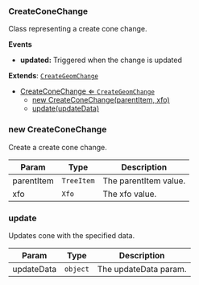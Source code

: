 <a name="CreateConeChange"></a>

### CreateConeChange 
Class representing a create cone change.**Events*** **updated:** Triggered when the change is updated


**Extends**: <code>[CreateGeomChange](api/Tools\CreateTools\Change\CreateGeomChange.md)</code>  

* [CreateConeChange ⇐ <code>CreateGeomChange</code>](#CreateConeChange)
    * [new CreateConeChange(parentItem, xfo)](#new-CreateConeChange)
    * [update(updateData)](#update)

<a name="new_CreateConeChange_new"></a>

### new CreateConeChange
Create a create cone change.


| Param | Type | Description |
| --- | --- | --- |
| parentItem | <code>TreeItem</code> | The parentItem value. |
| xfo | <code>Xfo</code> | The xfo value. |

<a name="CreateConeChange+update"></a>

### update
Updates cone with the specified data.



| Param | Type | Description |
| --- | --- | --- |
| updateData | <code>object</code> | The updateData param. |

